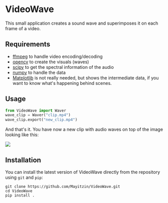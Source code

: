 # VideoWave

This small application creates a sound wave and superimposes it on each frame of a video.

## Requirements

- [ffmpeg](https://ffmpeg.org/) to handle video encoding/decoding
- [opencv](https://pypi.org/project/opencv-python/) to create the visuals (waves)
- [scipy](https://www.scipy.org/) to get the spectral information of the audio
- [numpy](https://numpy.org/) to handle the data
- [Matplotlib](https://matplotlib.org/) is not really needed, but shows the intermediate data, if you want to know what's happening behind scenes.

## Usage

```python
from VideoWave import Waver
wave_clip = Waver("clip.mp4")
wave_clip.export("new_clip.mp4")
```

And that's it. You have now a new clip with audio waves on top of the image looking like this:

![](videowaved.gif)

## Installation

You can install the latest version of VideoWave directly from the repository using `git` and `pip`:

```
git clone https://github.com/Mayitzin/VideoWave.git
cd VideoWave
pip install .
```
